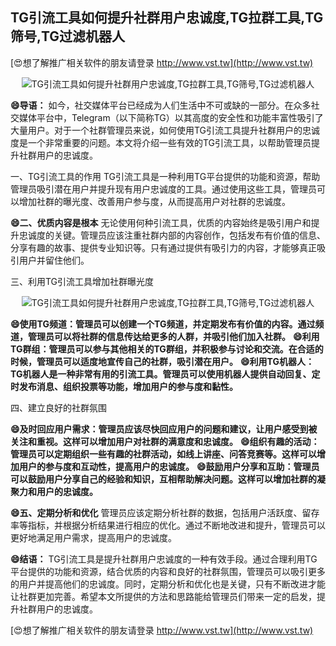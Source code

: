 ## **TG引流工具如何提升社群用户忠诚度,TG拉群工具,TG筛号,TG过滤机器人**

[😍想了解推广相关软件的朋友请登录 http://www.vst.tw](http://www.vst.tw)

 <center><img src="https://vst.tw/MP4/tuiguang/png/2.png" alt="TG引流工具如何提升社群用户忠诚度,TG拉群工具,TG筛号,TG过滤机器人"></center>

**😄导语：**
如今，社交媒体平台已经成为人们生活中不可或缺的一部分。在众多社交媒体平台中，Telegram（以下简称TG）以其高度的安全性和功能丰富性吸引了大量用户。对于一个社群管理员来说，如何使用TG引流工具提升社群用户的忠诚度是一个非常重要的问题。本文将介绍一些有效的TG引流工具，以帮助管理员提升社群用户的忠诚度。

一、TG引流工具的作用
TG引流工具是一种利用TG平台提供的功能和资源，帮助管理员吸引潜在用户并提升现有用户忠诚度的工具。通过使用这些工具，管理员可以增加社群的曝光度、改善用户参与度，从而提高用户对社群的忠诚度。

**😄二、优质内容是根本**
无论使用何种引流工具，优质的内容始终是吸引用户和提升忠诚度的关键。管理员应该注重社群内部的内容创作，包括发布有价值的信息、分享有趣的故事、提供专业知识等。只有通过提供有吸引力的内容，才能够真正吸引用户并留住他们。

三、利用TG引流工具增加社群曝光度

 <center><img src="https://vst.tw/MP4/tuiguang/png/0.png" alt="TG引流工具如何提升社群用户忠诚度,TG拉群工具,TG筛号,TG过滤机器人"></center>

**😄使用TG频道：管理员可以创建一个TG频道，并定期发布有价值的内容。通过频道，管理员可以将社群的信息传达给更多的人群，并吸引他们加入社群。**
**😄利用TG群组：管理员可以参与其他相关的TG群组，并积极参与讨论和交流。在合适的时候，管理员可以适度地宣传自己的社群，吸引潜在用户。**
**😄利用TG机器人：TG机器人是一种非常有用的引流工具。管理员可以使用机器人提供自动回复、定时发布消息、组织投票等功能，增加用户的参与度和黏性。**

四、建立良好的社群氛围

**😄及时回应用户需求：管理员应该尽快回应用户的问题和建议，让用户感受到被关注和重视。这样可以增加用户对社群的满意度和忠诚度。**
**😄组织有趣的活动：管理员可以定期组织一些有趣的社群活动，如线上讲座、问答竞赛等。这样可以增加用户的参与度和互动性，提高用户的忠诚度。**
**😄鼓励用户分享和互助：管理员可以鼓励用户分享自己的经验和知识，互相帮助解决问题。这样可以增加社群的凝聚力和用户的忠诚度。**

**😄五、定期分析和优化**
管理员应该定期分析社群的数据，包括用户活跃度、留存率等指标，并根据分析结果进行相应的优化。通过不断地改进和提升，管理员可以更好地满足用户需求，提高用户的忠诚度。

**😄结语：**
TG引流工具是提升社群用户忠诚度的一种有效手段。通过合理利用TG平台提供的功能和资源，结合优质的内容和良好的社群氛围，管理员可以吸引更多的用户并提高他们的忠诚度。同时，定期分析和优化也是关键，只有不断改进才能让社群更加完善。希望本文所提供的方法和思路能给管理员们带来一定的启发，提升社群用户的忠诚度。

[😍想了解推广相关软件的朋友请登录 http://www.vst.tw](http://www.vst.tw)




